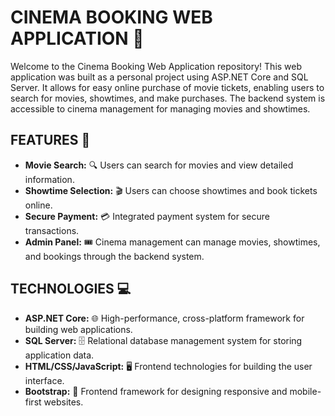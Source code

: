 # CINEMA BOOKING WEB APPLICATION 🎥

Welcome to the Cinema Booking Web Application repository! This web application was built as a personal project using ASP.NET Core and SQL Server. It allows for easy online purchase of movie tickets, enabling users to search for movies, showtimes, and make purchases. The backend system is accessible to cinema management for managing movies and showtimes.

## FEATURES 🌟

- **Movie Search:** 🔍 Users can search for movies and view detailed information.
- **Showtime Selection:** 🎬 Users can choose showtimes and book tickets online.
- **Secure Payment:** 💳 Integrated payment system for secure transactions.
- **Admin Panel:** 🎟️ Cinema management can manage movies, showtimes, and bookings through the backend system.

## TECHNOLOGIES 💻

- **ASP.NET Core:** 🌐 High-performance, cross-platform framework for building web applications.
- **SQL Server:** 🗄️ Relational database management system for storing application data.
- **HTML/CSS/JavaScript:** 🖥️ Frontend technologies for building the user interface.
- **Bootstrap:** 📱 Frontend framework for designing responsive and mobile-first websites.
